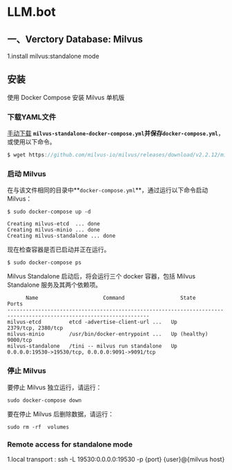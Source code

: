 # LLM.bot
## 一、Verctory Database: Milvus
1.install milvus:standalone mode
## 安装

使用 Docker Compose 安装 Milvus 单机版

### **下载YAML文件**

[手动下载](https://github.com/milvus-io/milvus/releases/download/v2.2.12/milvus-standalone-docker-compose.yml) **`milvus-standalone-docker-compose.yml`**并保存**`docker-compose.yml`**，或使用以下命令。

```java
$ wget https://github.com/milvus-io/milvus/releases/download/v2.2.12/milvus-standalone-docker-compose.yml -O docker-compose.yml
```

### **启动 Milvus**

在与该文件相同的目录中**`docker-compose.yml`**，通过运行以下命令启动 Milvus：

```
$ sudo docker-compose up -d
```

```
Creating milvus-etcd  ... done
Creating milvus-minio ... done
Creating milvus-standalone ... done
```

现在检查容器是否已启动并正在运行。

```
$ sudo docker-compose ps
```

Milvus Standalone 启动后，将会运行三个 docker 容器，包括 Milvus Standalone 服务及其两个依赖项。

```
      Name                     Command                  State                            Ports
--------------------------------------------------------------------------------------------------------------------
milvus-etcd         etcd -advertise-client-url ...   Up             2379/tcp, 2380/tcp
milvus-minio        /usr/bin/docker-entrypoint ...   Up (healthy)   9000/tcp
milvus-standalone   /tini -- milvus run standalone   Up             0.0.0.0:19530->19530/tcp, 0.0.0.0:9091->9091/tcp
```

### 停止 Milvus

要停止 Milvus 独立运行，请运行：

```
sudo docker-compose down
```

要在停止 Milvus 后删除数据，请运行：

```
sudo rm -rf  volumes
```
### Remote access for standalone mode
1.local transport :
ssh -L 19530:0.0.0.0:19530 -p {port} {user}@{milvus host}

